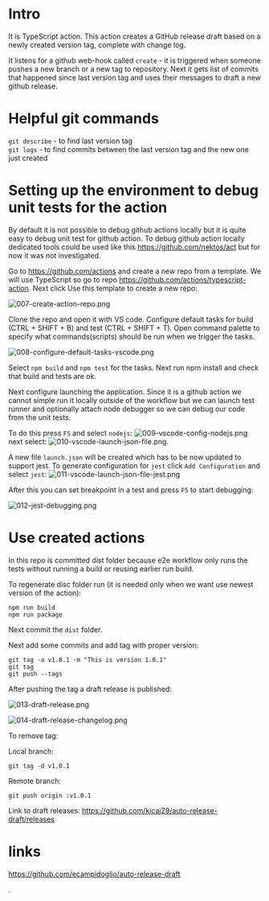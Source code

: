 # Intro

It is TypeScript action.
This action creates a GitHub release draft based on a newly created version tag, complete with change log.   

It listens for a github web-hook called ```create``` - it is triggered when someone pushes a new branch or a new tag to repository.
Next it gets list of commits that happened since last version tag and uses their messages to draft a new github release.

# Helpful git commands

```git describe``` - to find last version tag   
```git logs``` - to find commits between the last version tag and the new one just created

# Setting up the environment to debug unit tests for the action

By default it is not possible to debug github actions locally but it is quite easy to debug unit test for github action.
To debug github action locally dedicated tools could be used like this https://github.com/nektos/act but for now it was not investigated.

Go to https://github.com/actions and create a new repo from a template.
We will use TypeScript so go to repo https://github.com/actions/typescript-action.
Next click Use this template to create a new repo: 

![007-create-action-repo.png](./images/007-create-action-repo.png)

Clone the repo and open it with VS code.
Configure default tasks for build (CTRL + SHIFT + B) and test (CTRL + SHIFT + T).
Open command palette to specify what commands(scripts) should be run when we trigger the tasks.

![008-configure-default-tasks-vscode.png](./images/008-configure-default-tasks-vscode.png)

Select ```npm build``` and ```npm test``` for the tasks.
Next run npm install and check that build and tests are ok.

Next configure launching the application. Since it is a github action we cannot simple run it locally outside of the workflow but we can launch test runner and optionally attach node debugger so we can debug our code from the unit tests. 

To do this press `F5` and select `nodejs`:
![009-vscode-config-nodejs.png](./images/009-vscode-config-nodejs.png)
next select:
![010-vscode-launch-json-file.png](./images/010-vscode-launch-json-file.png).   

A new file `launch.json` will be created which has to be now updated to support jest. To generate configuration for `jest` click `Add Configuration` and select `jest`:
![011-vscode-launch-json-file-jest.png](./images/011-vscode-launch-json-file-jest.png)

After this you can set breakpoint in a test and press `F5` to start debugging:

![012-jest-debugging.png](./images/012-jest-debugging.png)

# Use created actions

In this repo is committed dist folder because e2e workflow only runs the tests without running a build or reusing earlier run build.   

To regenerate disc folder run (it is needed only when we want use newest version of the action):
```
npm run build
npm run package
```

Next commit the `dist` folder.   

Next add some commits and add tag with proper version:

```
git tag -a v1.0.1 -m "This is version 1.0.1"
git tag
git push --tags
```

After pushing the tag a draft release is published:

![013-draft-release.png](./images/013-draft-release.png)

![014-draft-release-changelog.png](./images/014-draft-release-changelog.png)

To remove tag:

Local branch:
```
git tag -d v1.0.1
```
Remote branch:
```
git push origin :v1.0.1
```

Link to draft releases: https://github.com/kicaj29/auto-release-draft/releases


# links
https://github.com/ecampidoglio/auto-release-draft   

.